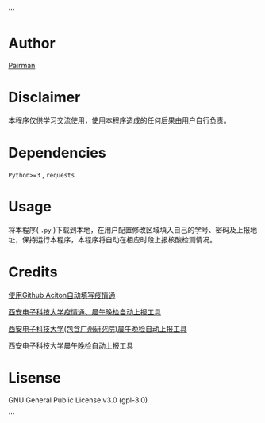 '''
# Author

[Pairman](https://github.com/Pairman)

# Disclaimer

本程序仅供学习交流使用，使用本程序造成的任何后果由用户自行负责。

# Dependencies

```Python>=3``` , ```requests```

# Usage

将本程序( ```.py``` )下载到本地，在用户配置修改区域填入自己的学号、密码及上报地址，保持运行本程序，本程序将自动在相应时段上报核酸检测情况。

# Credits

[使用Github Aciton自动填写疫情通](https://cnblogs.com/soowin/p/13461451.html)

[西安电子科技大学疫情通、晨午晚检自动上报工具](https://github.com/jiang-du/Auto-dailyup)

[西安电子科技大学(包含广州研究院)晨午晚检自动上报工具](https://github.com/HANYIIK/Auto-dailyup)

[西安电子科技大学晨午晚检自动上报工具](https://github.com/cunzao/ncov)

# Lisense

GNU General Public License v3.0 (gpl-3.0)

'''
